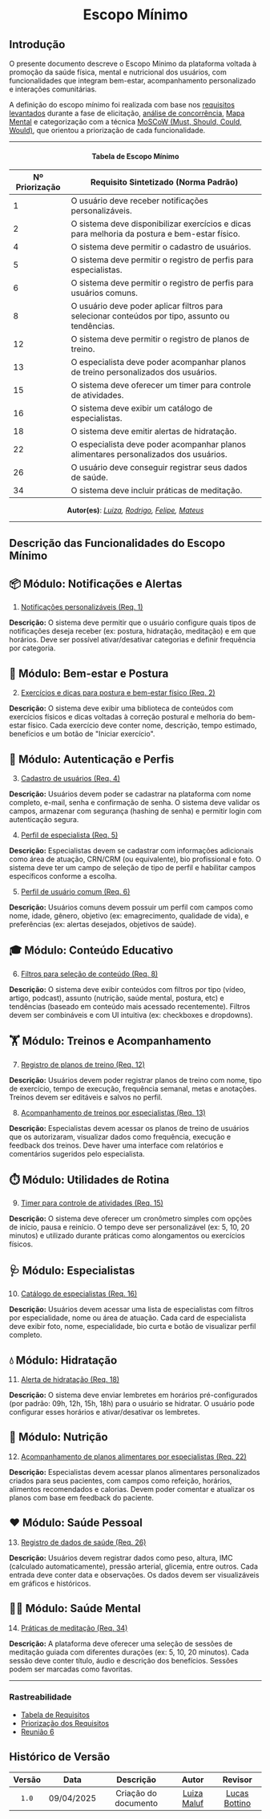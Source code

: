 <center>

# __Escopo Mínimo__

</center>



## __Introdução__

O presente documento descreve o Escopo Mínimo da plataforma voltada à promoção da saúde física, mental e nutricional dos usuários, com funcionalidades que integram bem-estar, acompanhamento personalizado e interações comunitárias.

A definição do escopo mínimo foi realizada com base nos [requisitos levantados](../Base/1.5.6.Tabela-Requisitos.md#tabela-de-requisitos-do-projeto) durante a fase de elicitação, [análise de concorrência](../Base/1.2.5.Publico-Alvo.md#análise-de-concorrência), [Mapa Mental](../Base/1.2.1.Mapa-mental.md) e categorização com a técnica [MoSCoW (Must, Should, Could, Would)](../Base/1.5.7.Priorizacao.md#tabela-de-priorização), que orientou a priorização de cada funcionalidade.

---
<center/>

#### __Tabela de Escopo Mínimo__

| **Nº Priorização** | **Requisito Sintetizado (Norma Padrão)**                                                                  |
|--------------------|------------------------------------------------------------------------------------------------------------|
| 1                  | O usuário deve receber notificações personalizáveis.                                                       |
| 2                  | O sistema deve disponibilizar exercícios e dicas para melhoria da postura e bem-estar físico.             |
| 4                  | O sistema deve permitir o cadastro de usuários.                                                            |
| 5                  | O sistema deve permitir o registro de perfis para especialistas.                                           |
| 6                  | O sistema deve permitir o registro de perfis para usuários comuns.                                         |
| 8                  | O usuário deve poder aplicar filtros para selecionar conteúdos por tipo, assunto ou tendências.           |
| 12                 | O sistema deve permitir o registro de planos de treino.                                                    |
| 13                 | O especialista deve poder acompanhar planos de treino personalizados dos usuários.                         |
| 15                 | O sistema deve oferecer um timer para controle de atividades.                                              |
| 16                 | O sistema deve exibir um catálogo de especialistas.                                                        |
| 18                 | O sistema deve emitir alertas de hidratação.                                                               |
| 22                 | O especialista deve poder acompanhar planos alimentares personalizados dos usuários.                       |
| 26                 | O usuário deve conseguir registrar seus dados de saúde.                                                    |
| 34                 | O sistema deve incluir práticas de meditação.                                                              |

**Autor(es)**: _[Luiza](), [Rodrigo](), [Felipe](), [Mateus]()_

</center>

---

## Descrição das Funcionalidades do Escopo Mínimo

## 📦 Módulo: Notificações e Alertas

1. [Notificações personalizáveis (Req. 1)](../Base/1.5.7.Priorizacao.md#tabela-de-priorização)

**Descrição:** O sistema deve permitir que o usuário configure quais tipos de notificações deseja receber (ex: postura, hidratação, meditação) e em que horários. Deve ser possível ativar/desativar categorias e definir frequência por categoria.

## 🧘 Módulo: Bem-estar e Postura

2. [Exercícios e dicas para postura e bem-estar físico (Req. 2)](../Base/1.5.7.Priorizacao.md#tabela-de-priorização)

**Descrição:** O sistema deve exibir uma biblioteca de conteúdos com exercícios físicos e dicas voltadas à correção postural e melhoria do bem-estar físico. Cada exercício deve conter nome, descrição, tempo estimado, benefícios e um botão de "Iniciar exercício".

## 👤 Módulo: Autenticação e Perfis

3. [Cadastro de usuários (Req. 4)](../Base/1.5.7.Priorizacao.md#tabela-de-priorização)

**Descrição:** Usuários devem poder se cadastrar na plataforma com nome completo, e-mail, senha e confirmação de senha. O sistema deve validar os campos, armazenar com segurança (hashing de senha) e permitir login com autenticação segura.

4. [Perfil de especialista (Req. 5)](../Base/1.5.7.Priorizacao.md#tabela-de-priorização)

**Descrição:** Especialistas devem se cadastrar com informações adicionais como área de atuação, CRN/CRM (ou equivalente), bio profissional e foto. O sistema deve ter um campo de seleção de tipo de perfil e habilitar campos específicos conforme a escolha.

5. [Perfil de usuário comum (Req. 6)](../Base/1.5.7.Priorizacao.md#tabela-de-priorização)

**Descrição:** Usuários comuns devem possuir um perfil com campos como nome, idade, gênero, objetivo (ex: emagrecimento, qualidade de vida), e preferências (ex: alertas desejados, objetivos de saúde).

## 🎓 Módulo: Conteúdo Educativo

6. [Filtros para seleção de conteúdo (Req. 8)](../Base/1.5.7.Priorizacao.md#tabela-de-priorização)

**Descrição:** O sistema deve exibir conteúdos com filtros por tipo (vídeo, artigo, podcast), assunto (nutrição, saúde mental, postura, etc) e tendências (baseado em conteúdo mais acessado recentemente). Filtros devem ser combináveis e com UI intuitiva (ex: checkboxes e dropdowns).

## 🏋️ Módulo: Treinos e Acompanhamento

7. [Registro de planos de treino (Req. 12)](../Base/1.5.7.Priorizacao.md#tabela-de-priorização)

**Descrição:** Usuários devem poder registrar planos de treino com nome, tipo de exercício, tempo de execução, frequência semanal, metas e anotações. Treinos devem ser editáveis e salvos no perfil.

8. [Acompanhamento de treinos por especialistas (Req. 13)](../Base/1.5.7.Priorizacao.md#tabela-de-priorização)

**Descrição:** Especialistas devem acessar os planos de treino de usuários que os autorizaram, visualizar dados como frequência, execução e feedback dos treinos. Deve haver uma interface com relatórios e comentários sugeridos pelo especialista.

## ⏱️ Módulo: Utilidades de Rotina

9. [Timer para controle de atividades (Req. 15)](../Base/1.5.7.Priorizacao.md#tabela-de-priorização)

**Descrição:** O sistema deve oferecer um cronômetro simples com opções de início, pausa e reinício. O tempo deve ser personalizável (ex: 5, 10, 20 minutos) e utilizado durante práticas como alongamentos ou exercícios físicos.

## 🩺 Módulo: Especialistas

10. [Catálogo de especialistas (Req. 16)](../Base/1.5.7.Priorizacao.md#tabela-de-priorização)

**Descrição:** Usuários devem acessar uma lista de especialistas com filtros por especialidade, nome ou área de atuação. Cada card de especialista deve exibir foto, nome, especialidade, bio curta e botão de visualizar perfil completo.

## 💧 Módulo: Hidratação

11. [Alerta de hidratação (Req. 18)](../Base/1.5.7.Priorizacao.md#tabela-de-priorização)

**Descrição:** O sistema deve enviar lembretes em horários pré-configurados (por padrão: 09h, 12h, 15h, 18h) para o usuário se hidratar. O usuário pode configurar esses horários e ativar/desativar os lembretes.

## 🥗 Módulo: Nutrição

12. [Acompanhamento de planos alimentares por especialistas (Req. 22)](../Base/1.5.7.Priorizacao.md#tabela-de-priorização)

**Descrição:** Especialistas devem acessar planos alimentares personalizados criados para seus pacientes, com campos como refeição, horários, alimentos recomendados e calorias. Devem poder comentar e atualizar os planos com base em feedback do paciente.

## ❤️ Módulo: Saúde Pessoal

13. [Registro de dados de saúde (Req. 26)](../Base/1.5.7.Priorizacao.md#tabela-de-priorização)

**Descrição:** Usuários devem registrar dados como peso, altura, IMC (calculado automaticamente), pressão arterial, glicemia, entre outros. Cada entrada deve conter data e observações. Os dados devem ser visualizáveis em gráficos e históricos.

## 🧘‍♂️ Módulo: Saúde Mental

14. [Práticas de meditação (Req. 34)](../Base/1.5.7.Priorizacao.md#tabela-de-priorização)

**Descrição:** A plataforma deve oferecer uma seleção de sessões de meditação guiada com diferentes durações (ex: 5, 10, 20 minutos). Cada sessão deve conter título, áudio e descrição dos benefícios. Sessões podem ser marcadas como favoritas.

---

### **Rastreabilidade**

- [Tabela de Requisitos](../Base/1.5.6.Tabela-Requisitos.md#tabela-de-requisitos-do-projeto)
- [Priorização dos Requisitos](../Base/1.5.7.Priorizacao.md)
- [Reunião 6](../Projeto/Iniciativas%20Extras/ata_06.md)

## Histórico de Versão

| Versão | Data | Descrição | Autor | Revisor
|:-:|:-:|:-:|:-:|:-:|
|`1.0`| 09/04/2025 | Criação do documento| [Luiza Maluf](https://github.com/LuizaMaluf)| [Lucas Bottino](https://github.com/bottinolucas) |
